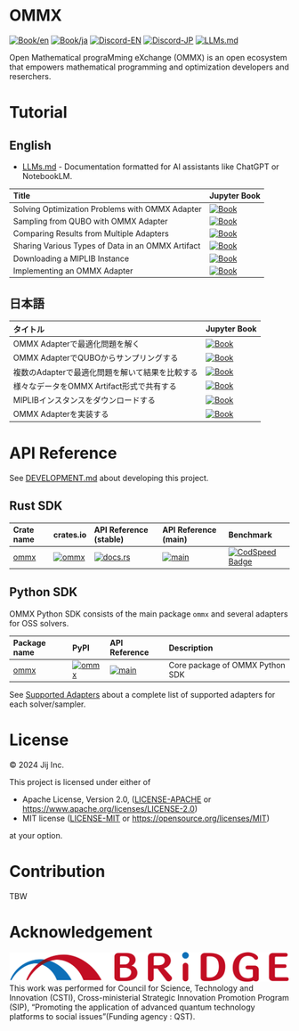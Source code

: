 # OMMX

[![Book/en](https://img.shields.io/badge/Book-English-blue)](https://jij-inc.github.io/ommx/en)
[![Book/ja](https://img.shields.io/badge/Book-日本語-blue)](https://jij-inc.github.io/ommx/ja)
[![Discord-EN](https://img.shields.io/badge/Discord-English-default?logo=Discord)](https://discord.gg/aGfCmnJp)
[![Discord-JP](https://img.shields.io/badge/Discord-日本語-default?logo=Discord)](https://discord.gg/ckAgHqE3)
[![LLMs.md](https://img.shields.io/badge/LLMs.md-AI_Documentation-green)](https://raw.githubusercontent.com/Jij-Inc/ommx/refs/heads/main/LLMs.md)

Open Mathematical prograMming eXchange (OMMX) is an open ecosystem that empowers mathematical programming and optimization developers and reserchers.

# Tutorial

## English

- [LLMs.md](https://raw.githubusercontent.com/Jij-Inc/ommx/refs/heads/main/LLMs.md) - Documentation formatted for AI assistants like ChatGPT or NotebookLM.

| Title | Jupyter Book |
|:------|:-------------|
| Solving Optimization Problems with OMMX Adapter | [![Book](https://img.shields.io/badge/Book-English-blue)](https://jij-inc.github.io/ommx/en/tutorial/solve_with_ommx_adapter.html) |
| Sampling from QUBO with OMMX Adapter | [![Book](https://img.shields.io/badge/Book-English-blue)](https://jij-inc.github.io/ommx/en/tutorial/tsp_sampling_with_openjij_adapter.html) |
| Comparing Results from Multiple Adapters | [![Book](https://img.shields.io/badge/Book-English-blue)](https://jij-inc.github.io/ommx/en/tutorial/switching_adapters.html) |
| Sharing Various Types of Data in an OMMX Artifact | [![Book](https://img.shields.io/badge/Book-English-blue)](https://jij-inc.github.io/ommx/en/tutorial/share_in_ommx_artifact.html) |
| Downloading a MIPLIB Instance | [![Book](https://img.shields.io/badge/Book-English-blue)](https://jij-inc.github.io/ommx/en/tutorial/download_miplib_instance.html) |
| Implementing an OMMX Adapter | [![Book](https://img.shields.io/badge/Book-English-blue)](https://jij-inc.github.io/ommx/en/tutorial/implement_adapter.html) |

## 日本語

| タイトル | Jupyter Book |
|:------|:-------------|
| OMMX Adapterで最適化問題を解く | [![Book](https://img.shields.io/badge/Book-日本語-blue)](https://jij-inc.github.io/ommx/ja/tutorial/solve_with_ommx_adapter.html) |
| OMMX AdapterでQUBOからサンプリングする | [![Book](https://img.shields.io/badge/Book-日本語-blue)](https://jij-inc.github.io/ommx/ja/tutorial/tsp_sampling_with_openjij_adapter.html) |
| 複数のAdapterで最適化問題を解いて結果を比較する | [![Book](https://img.shields.io/badge/Book-日本語-blue)](https://jij-inc.github.io/ommx/ja/tutorial/switching_adapters.html) |
| 様々なデータをOMMX Artifact形式で共有する | [![Book](https://img.shields.io/badge/Book-日本語-blue)](https://jij-inc.github.io/ommx/ja/tutorial/share_in_ommx_artifact.html) |
| MIPLIBインスタンスをダウンロードする | [![Book](https://img.shields.io/badge/Book-日本語-blue)](https://jij-inc.github.io/ommx/ja/tutorial/download_miplib_instance.html) |
| OMMX Adapterを実装する | [![Book](https://img.shields.io/badge/Book-日本語-blue)](https://jij-inc.github.io/ommx/ja/tutorial/implement_adapter.html) |

# API Reference

See [DEVELOPMENT.md](./DEVELOPMENT.md) about developing this project.

## Rust SDK

| Crate name | crates.io | API Reference (stable) | API Reference (main) | Benchmark |
|:----|:----|:----|:----|:----|
| [ommx](./rust/ommx/) | [![ommx](https://img.shields.io/crates/v/ommx)](https://crates.io/crates/ommx) | [![docs.rs](https://docs.rs/ommx/badge.svg)](https://docs.rs/ommx) | [![main](https://img.shields.io/badge/docs-main-blue)](https://jij-inc.github.io/ommx/rust/ommx/index.html) | [![CodSpeed Badge](https://img.shields.io/endpoint?url=https://codspeed.io/badge.json)](https://codspeed.io/Jij-Inc/ommx) |

## Python SDK

OMMX Python SDK consists of the main package `ommx` and several adapters for OSS solvers.

| Package name | PyPI | API Reference | Description |
|:--- |:--- |:--- |:--- |
| [ommx](./python/ommx) | [![ommx](https://img.shields.io/pypi/v/ommx)](https://pypi.org/project/ommx/) | [![main](https://img.shields.io/badge/API_Reference-main-blue)](https://jij-inc.github.io/ommx/python/ommx/autoapi/index.html) | Core package of OMMX Python SDK |

See [Supported Adapters](https://jij-inc.github.io/ommx/en/user_guide/supported_adapters.ipynb) about a complete list of supported adapters for each solver/sampler.

# License
© 2024 Jij Inc.

This project is licensed under either of

- Apache License, Version 2.0, ([LICENSE-APACHE](LICENSE-APACHE) or <https://www.apache.org/licenses/LICENSE-2.0>)
- MIT license ([LICENSE-MIT](LICENSE-MIT) or <https://opensource.org/licenses/MIT>)

at your option.

# Contribution
TBW

# Acknowledgement
![BRIDGE](./BRIDGE.png)
This work was performed for Council for Science, Technology and Innovation (CSTI), Cross-ministerial Strategic Innovation Promotion Program (SIP), “Promoting the application of advanced quantum technology platforms to social issues”(Funding agency : QST).
